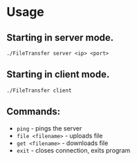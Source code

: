 # Usage
## Starting in server mode.
``./FileTransfer server <ip> <port>``

## Starting in client mode.
``./FileTransfer client``

## Commands:
* ``ping`` - pings the server
* ``file <filename>`` - uploads file
* ``get <filename>`` - downloads file
* ``exit`` - closes connection, exits program